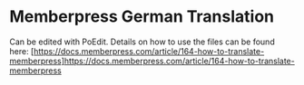# Memberpress German Translation

Can be edited with PoEdit.
Details on how to use the files can be found here: [https://docs.memberpress.com/article/164-how-to-translate-memberpress]https://docs.memberpress.com/article/164-how-to-translate-memberpress